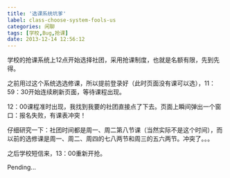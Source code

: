 ```yaml
---
title: '选课系统坑爹'
label: class-choose-system-fools-us
categories: 闲聊
tags: [学校,Bug,抢课]
date: 2013-12-14 12:56:12
---
```

学校的抢课系统上12点开始选择社团，采用抢课制度，也就是名额有限，先到先得。

之前用过这个系统选选修课，所以提前登录好（此时页面没有课可以选），11：59：30开始连续刷新页面，等待课程出现。

12：00课程准时出现，我找到我要的社团直接点了下去。页面上瞬间弹出一个窗口：报名失败，有课表冲突！

仔细研究一下：社团时间都是周一、周二第八节课（当然实际不是这个时间），而以前的选修课是周一、周二、周四的七八两节和周三的五六两节。冲突了。。。

之后学校短信来，13：00重新开抢。

Pending...
